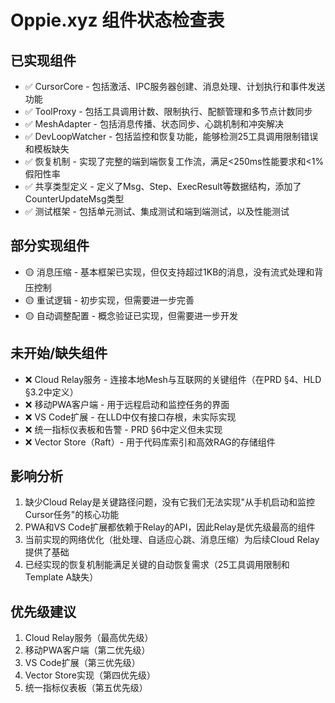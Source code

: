 # Oppie.xyz 组件状态检查表

## 已实现组件
- ✅ CursorCore - 包括激活、IPC服务器创建、消息处理、计划执行和事件发送功能
- ✅ ToolProxy - 包括工具调用计数、限制执行、配额管理和多节点计数同步
- ✅ MeshAdapter - 包括消息传播、状态同步、心跳机制和冲突解决
- ✅ DevLoopWatcher - 包括监控和恢复功能，能够检测25工具调用限制错误和模板缺失
- ✅ 恢复机制 - 实现了完整的端到端恢复工作流，满足<250ms性能要求和<1%假阳性率
- ✅ 共享类型定义 - 定义了Msg、Step、ExecResult等数据结构，添加了CounterUpdateMsg类型
- ✅ 测试框架 - 包括单元测试、集成测试和端到端测试，以及性能测试

## 部分实现组件
- 🟡 消息压缩 - 基本框架已实现，但仅支持超过1KB的消息，没有流式处理和背压控制
- 🟡 重试逻辑 - 初步实现，但需要进一步完善
- 🟡 自动调整配置 - 概念验证已实现，但需要进一步开发

## 未开始/缺失组件
- ❌ Cloud Relay服务 - 连接本地Mesh与互联网的关键组件（在PRD §4、HLD §3.2中定义）
- ❌ 移动PWA客户端 - 用于远程启动和监控任务的界面
- ❌ VS Code扩展 - 在LLD中仅有接口存根，未实际实现
- ❌ 统一指标仪表板和告警 - PRD §6中定义但未实现
- ❌ Vector Store（Raft）- 用于代码库索引和高效RAG的存储组件

## 影响分析
1. 缺少Cloud Relay是关键路径问题，没有它我们无法实现"从手机启动和监控Cursor任务"的核心功能
2. PWA和VS Code扩展都依赖于Relay的API，因此Relay是优先级最高的组件
3. 当前实现的网络优化（批处理、自适应心跳、消息压缩）为后续Cloud Relay提供了基础
4. 已经实现的恢复机制能满足关键的自动恢复需求（25工具调用限制和Template A缺失）

## 优先级建议
1. Cloud Relay服务（最高优先级）
2. 移动PWA客户端（第二优先级）
3. VS Code扩展（第三优先级）
4. Vector Store实现（第四优先级）
5. 统一指标仪表板（第五优先级） 